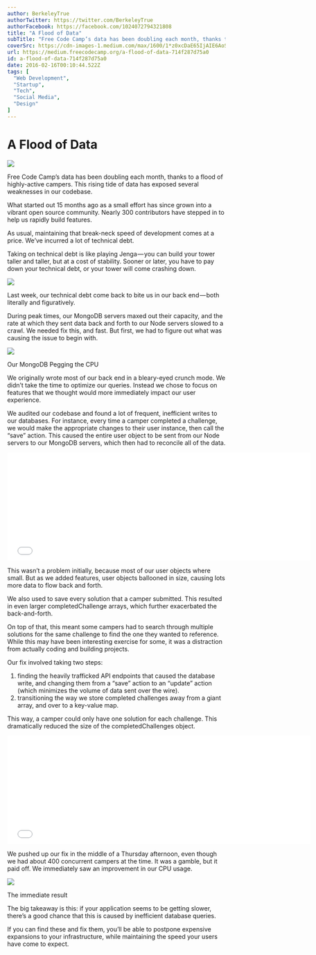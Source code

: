 ```yaml
---
author: BerkeleyTrue
authorTwitter: https://twitter.com/BerkeleyTrue
authorFacebook: https://facebook.com/1024072794321808
title: "A Flood of Data"
subTitle: "Free Code Camp’s data has been doubling each month, thanks to a flood of highly-active campers. This rising tide of data has exposed seve..."
coverSrc: https://cdn-images-1.medium.com/max/1600/1*z0xcDaE65IjAIE6AoSpGTA.jpeg
url: https://medium.freecodecamp.org/a-flood-of-data-714f287d75a0
id: a-flood-of-data-714f287d75a0
date: 2016-02-16T00:10:44.522Z
tags: [
  "Web Development",
  "Startup",
  "Tech",
  "Social Media",
  "Design"
]
---
```

# A Flood of Data



![](https://cdn-images-1.medium.com/max/1600/1*z0xcDaE65IjAIE6AoSpGTA.jpeg)



Free Code Camp’s data has been doubling each month, thanks to a flood of highly-active campers. This rising tide of data has exposed several weaknesses in our codebase.

What started out 15 months ago as a small effort has since grown into a vibrant open source community. Nearly 300 contributors have stepped in to help us rapidly build features.

As usual, maintaining that break-neck speed of development comes at a price. We’ve incurred a lot of technical debt.

Taking on technical debt is like playing Jenga — you can build your tower taller and taller, but at a cost of stability. Sooner or later, you have to pay down your technical debt, or your tower will come crashing down.



![](https://cdn-images-1.medium.com/max/1600/1*z23k2LpK6Btt7flpnoGU6w.jpeg)



Last week, our technical debt come back to bite us in our back end — both literally and figuratively.

During peak times, our MongoDB servers maxed out their capacity, and the rate at which they sent data back and forth to our Node servers slowed to a crawl. We needed fix this, and fast. But first, we had to figure out what was causing the issue to begin with.



![](https://cdn-images-1.medium.com/max/1600/1*iDigQ6lfx2Q_pLXSarQ-yQ.png)

Our MongoDB Pegging the CPU



We originally wrote most of our back end in a bleary-eyed crunch mode. We didn’t take the time to optimize our queries. Instead we chose to focus on features that we thought would more immediately impact our user experience.

We audited our codebase and found a lot of frequent, inefficient writes to our databases. For instance, every time a camper completed a challenge, we would make the appropriate changes to their user instance, then call the “save” action. This caused the entire user object to be sent from our Node servers to our MongoDB servers, which then had to reconcile all of the data.





<iframe width="700" height="250" src="/media/5941d54857b7b74aba58043a67a6e52a?postId=714f287d75a0" data-media-id="5941d54857b7b74aba58043a67a6e52a" allowfullscreen="" frameborder="0"></iframe>





This wasn’t a problem initially, because most of our user objects where small. But as we added features, user objects ballooned in size, causing lots more data to flow back and forth.

We also used to save every solution that a camper submitted. This resulted in even larger completedChallenge arrays, which further exacerbated the back-and-forth.

On top of that, this meant some campers had to search through multiple solutions for the same challenge to find the one they wanted to reference. While this may have been interesting exercise for some, it was a distraction from actually coding and building projects.

Our fix involved taking two steps:

1.  finding the heavily trafficked API endpoints that caused the database write, and changing them from a “save” action to an “update” action (which minimizes the volume of data sent over the wire).
2.  transitioning the way we store completed challenges away from a giant array, and over to a key-value map.

This way, a camper could only have one solution for each challenge. This dramatically reduced the size of the completedChallenges object.





<iframe width="700" height="250" src="/media/9a727819e410d9e1442c9208bb73dec0?postId=714f287d75a0" data-media-id="9a727819e410d9e1442c9208bb73dec0" allowfullscreen="" frameborder="0"></iframe>





We pushed up our fix in the middle of a Thursday afternoon, even though we had about 400 concurrent campers at the time. It was a gamble, but it paid off. We immediately saw an improvement in our CPU usage.



![](https://cdn-images-1.medium.com/max/1600/1*8OJTlQT0LuXHHqN5Lnk6xQ.png)

The immediate result



The big takeaway is this: if your application seems to be getting slower, there’s a good chance that this is caused by inefficient database queries.

If you can find these and fix them, you’ll be able to postpone expensive expansions to your infrastructure, while maintaining the speed your users have come to expect.








